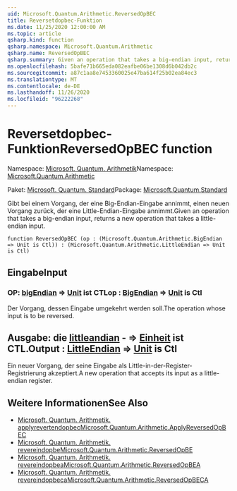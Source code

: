```yaml
---
uid: Microsoft.Quantum.Arithmetic.ReversedOpBEC
title: Reversetdopbec-Funktion
ms.date: 11/25/2020 12:00:00 AM
ms.topic: article
qsharp.kind: function
qsharp.namespace: Microsoft.Quantum.Arithmetic
qsharp.name: ReversedOpBEC
qsharp.summary: Given an operation that takes a big-endian input, returns a new operation that takes a little-endian input.
ms.openlocfilehash: 5bafe71b665eda082eafbe06be1308d6b042db2c
ms.sourcegitcommit: a87c1aa8e7453360025e47ba614f25b02ea84ec3
ms.translationtype: MT
ms.contentlocale: de-DE
ms.lasthandoff: 11/26/2020
ms.locfileid: "96222268"
---
```

# <a name="reversedopbec-function"></a><span data-ttu-id="1f99a-102">Reversetdopbec-Funktion</span><span class="sxs-lookup"><span data-stu-id="1f99a-102">ReversedOpBEC function</span></span>

<span data-ttu-id="1f99a-103">Namespace: [Microsoft. Quantum. Arithmetik](xref:Microsoft.Quantum.Arithmetic)</span><span class="sxs-lookup"><span data-stu-id="1f99a-103">Namespace: [Microsoft.Quantum.Arithmetic](xref:Microsoft.Quantum.Arithmetic)</span></span>

<span data-ttu-id="1f99a-104">Paket: [Microsoft. Quantum. Standard](https://nuget.org/packages/Microsoft.Quantum.Standard)</span><span class="sxs-lookup"><span data-stu-id="1f99a-104">Package: [Microsoft.Quantum.Standard](https://nuget.org/packages/Microsoft.Quantum.Standard)</span></span>


<span data-ttu-id="1f99a-105">Gibt bei einem Vorgang, der eine Big-Endian-Eingabe annimmt, einen neuen Vorgang zurück, der eine Little-Endian-Eingabe annimmt.</span><span class="sxs-lookup"><span data-stu-id="1f99a-105">Given an operation that takes a big-endian input, returns a new operation that takes a little-endian input.</span></span>

```qsharp
function ReversedOpBEC (op : (Microsoft.Quantum.Arithmetic.BigEndian => Unit is Ctl)) : (Microsoft.Quantum.Arithmetic.LittleEndian => Unit is Ctl)
```


## <a name="input"></a><span data-ttu-id="1f99a-106">Eingabe</span><span class="sxs-lookup"><span data-stu-id="1f99a-106">Input</span></span>

### <a name="op--bigendian--unit--is-ctl"></a><span data-ttu-id="1f99a-107">OP: [bigEndian](xref:Microsoft.Quantum.Arithmetic.BigEndian) => [Unit](xref:microsoft.quantum.lang-ref.unit)  ist CTL</span><span class="sxs-lookup"><span data-stu-id="1f99a-107">op : [BigEndian](xref:Microsoft.Quantum.Arithmetic.BigEndian) => [Unit](xref:microsoft.quantum.lang-ref.unit)  is Ctl</span></span>

<span data-ttu-id="1f99a-108">Der Vorgang, dessen Eingabe umgekehrt werden soll.</span><span class="sxs-lookup"><span data-stu-id="1f99a-108">The operation whose input is to be reversed.</span></span>



## <a name="output--littleendian--unit--is-ctl"></a><span data-ttu-id="1f99a-109">Ausgabe: die [littleandian](xref:Microsoft.Quantum.Arithmetic.LittleEndian) - => [Einheit](xref:microsoft.quantum.lang-ref.unit)  ist CTL.</span><span class="sxs-lookup"><span data-stu-id="1f99a-109">Output : [LittleEndian](xref:Microsoft.Quantum.Arithmetic.LittleEndian) => [Unit](xref:microsoft.quantum.lang-ref.unit)  is Ctl</span></span>

<span data-ttu-id="1f99a-110">Ein neuer Vorgang, der seine Eingabe als Little-in-der-Register-Registrierung akzeptiert.</span><span class="sxs-lookup"><span data-stu-id="1f99a-110">A new operation that accepts its input as a little-endian register.</span></span>

## <a name="see-also"></a><span data-ttu-id="1f99a-111">Weitere Informationen</span><span class="sxs-lookup"><span data-stu-id="1f99a-111">See Also</span></span>

- [<span data-ttu-id="1f99a-112">Microsoft. Quantum. Arithmetik. applyrevertendopbec</span><span class="sxs-lookup"><span data-stu-id="1f99a-112">Microsoft.Quantum.Arithmetic.ApplyReversedOpBEC</span></span>](xref:Microsoft.Quantum.Arithmetic.ApplyReversedOpBEC)
- [<span data-ttu-id="1f99a-113">Microsoft. Quantum. Arithmetik. revereindopbe</span><span class="sxs-lookup"><span data-stu-id="1f99a-113">Microsoft.Quantum.Arithmetic.ReversedOpBE</span></span>](xref:Microsoft.Quantum.Arithmetic.ReversedOpBE)
- [<span data-ttu-id="1f99a-114">Microsoft. Quantum. Arithmetik. revereindopbea</span><span class="sxs-lookup"><span data-stu-id="1f99a-114">Microsoft.Quantum.Arithmetic.ReversedOpBEA</span></span>](xref:Microsoft.Quantum.Arithmetic.ReversedOpBEA)
- [<span data-ttu-id="1f99a-115">Microsoft. Quantum. Arithmetik. revereindopbeca</span><span class="sxs-lookup"><span data-stu-id="1f99a-115">Microsoft.Quantum.Arithmetic.ReversedOpBECA</span></span>](xref:Microsoft.Quantum.Arithmetic.ReversedOpBECA)